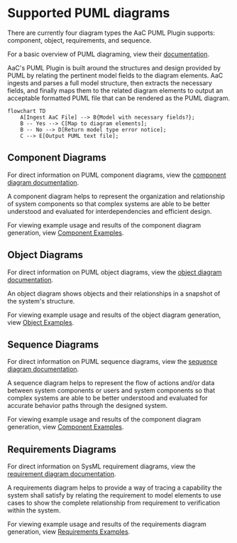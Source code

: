 # Supported PUML diagrams

There are currently four diagram types the AaC PUML Plugin supports: component, object, requirements, and sequence.

For a basic overview of PUML diagraming, view their [documentation](https://plantuml.com).

AaC's PUML Plugin is built around the structures and design provided by PUML by relating the pertinent model fields to the diagram elements. AaC ingests and
parses a full model structure, then extracts the necessary fields, and finally maps them to the related diagram elements to output an acceptable formatted PUML
file that can be rendered as the PUML diagram.

```mermaid
flowchart TD
    A[Ingest AaC File] --> B{Model with necessary fields?};
    B -- Yes --> C[Map to diagram elements];
    B -- No --> D[Return model type error notice];
    C --> E[Output PUML text file];
```

## Component Diagrams

For direct information on PUML component diagrams, view the [component diagram documentation](https://plantuml.com/component-diagram).

A component diagram helps to represent the organization and relationship of system components so that complex systems are able to be better understood and evaluated for interdependencies and efficient design.

For viewing example usage and results of the component diagram generation, view [Component Examples](component_examples).

## Object Diagrams

For direct information on PUML object diagrams, view the [object diagram documentation](https://plantuml.com/object-diagram).

An object diagram shows objects and their relationships in a snapshot of the system's structure.

For viewing example usage and results of the object diagram generation, view [Object Examples](object_examples).

## Sequence Diagrams

For direct information on PUML sequence diagrams, view the [sequence diagram documentation](https://plantuml.com/sequence-diagram).

A sequence diagram helps to represent the flow of actions and/or data between system components or users and system components so that complex systems are able to be better understood and evaluated for accurate behavior paths through the designed system.

For viewing example usage and results of the component diagram generation, view [Component Examples](component_examples).

## Requirements Diagrams

For direct information on SysML requirement diagrams, view the [requirement diagram documentation](https://sysml.org/sysml-faq/what-is-requirement-diagram.html).

A requirements diagram helps to provide a way of tracing a capability the system shall satisfy by relating the requirement to model elements to use cases to show the complete relationship from requirement to verification within the system.

For viewing example usage and results of the requirements diagram generation, view [Requirements Examples](requirements_examples).
